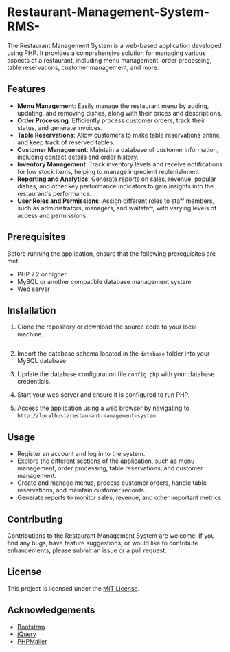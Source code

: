 # Restaurant-Management-System-RMS-

The Restaurant Management System is a web-based application developed using PHP. It provides a comprehensive solution for managing various aspects of a restaurant, including menu management, order processing, table reservations, customer management, and more.

## Features

- **Menu Management**: Easily manage the restaurant menu by adding, updating, and removing dishes, along with their prices and descriptions.
- **Order Processing**: Efficiently process customer orders, track their status, and generate invoices.
- **Table Reservations**: Allow customers to make table reservations online, and keep track of reserved tables.
- **Customer Management**: Maintain a database of customer information, including contact details and order history.
- **Inventory Management**: Track inventory levels and receive notifications for low stock items, helping to manage ingredient replenishment.
- **Reporting and Analytics**: Generate reports on sales, revenue, popular dishes, and other key performance indicators to gain insights into the restaurant's performance.
- **User Roles and Permissions**: Assign different roles to staff members, such as administrators, managers, and waitstaff, with varying levels of access and permissions.

## Prerequisites

Before running the application, ensure that the following prerequisites are met:

- PHP 7.2 or higher
- MySQL or another compatible database management system
- Web server 

## Installation

1. Clone the repository or download the source code to your local machine.
```

```

2. Import the database schema located in the `database` folder into your MySQL database.

3. Update the database configuration file `config.php` with your database credentials.

4. Start your web server and ensure it is configured to run PHP.

5. Access the application using a web browser by navigating to `http://localhost/restaurant-management-system`.

## Usage

- Register an account and log in to the system.
- Explore the different sections of the application, such as menu management, order processing, table reservations, and customer management.
- Create and manage menus, process customer orders, handle table reservations, and maintain customer records.
- Generate reports to monitor sales, revenue, and other important metrics.

## Contributing

Contributions to the Restaurant Management System are welcome! If you find any bugs, have feature suggestions, or would like to contribute enhancements, please submit an issue or a pull request.

## License

This project is licensed under the [MIT License](LICENSE).

## Acknowledgements

- [Bootstrap](https://getbootstrap.com/)
- [jQuery](https://jquery.com/)
- [PHPMailer](https://github.com/PHPMailer/PHPMailer)
